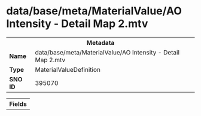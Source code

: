 <h1>data/base/meta/MaterialValue/AO Intensity - Detail Map 2.mtv</h1><table><tr><th colspan="100%">Metadata</th></tr><tr><td><b>Name</b></td><td>data/base/meta/MaterialValue/AO Intensity - Detail Map 2.mtv</td></tr><tr><td><b>Type</b></td><td>MaterialValueDefinition</td></tr><tr><td><b>SNO ID</b></td><td>395070</td></tr></table>

<table><tr><th colspan="100%">Fields</th></tr></table>

